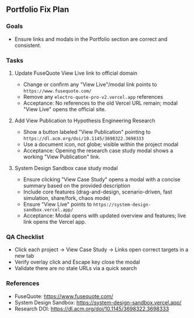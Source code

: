 ## Portfolio Fix Plan

### Goals
- Ensure links and modals in the Portfolio section are correct and consistent.

### Tasks
1) Update FuseQuote View Live link to official domain
   - Change or confirm any "View Live"/modal link points to `https://www.fusequote.com/`
   - Remove any `electro-quote-pro-v2.vercel.app` references
   - Acceptance: No references to the old Vercel URL remain; modal "View Live" opens the official site.

2) Add View Publication to Hypothesis Engineering Research
   - Show a button labeled "View Publication" pointing to `https://dl.acm.org/doi/10.1145/3698322.3698333`
   - Use a document icon, not globe; visible within the project modal
   - Acceptance: Opening the research case study modal shows a working "View Publication" link.

3) System Design Sandbox case study modal
   - Ensure clicking "View Case Study" opens a modal with a concise summary based on the provided description
   - Include core features (drag-and-design, scenario-driven, fast simulation, share/fork, chaos mode)
   - Ensure "View Live" points to `https://system-design-sandbox.vercel.app/`
   - Acceptance: Modal opens with updated overview and features; live link opens the Vercel app.

### QA Checklist
- Click each project → View Case Study → Links open correct targets in a new tab
- Verify overlay click and Escape key close the modal
- Validate there are no stale URLs via a quick search

### References
- FuseQuote: https://www.fusequote.com/
- System Design Sandbox: https://system-design-sandbox.vercel.app/
- Research DOI: https://dl.acm.org/doi/10.1145/3698322.3698333


